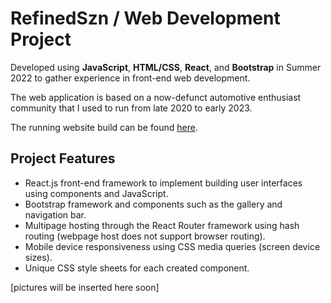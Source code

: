 # RefinedSzn / Web Development Project
Developed using **JavaScript**, **HTML/CSS**, **React**, and **Bootstrap** in Summer 2022 to gather experience in front-end web development.

The web application is based on a now-defunct automotive enthusiast community that I used to run from late 2020 to early 2023.

The running website build can be found [here](https://phamstatic.github.io/RefinedSzn-Project/).

## Project Features
- React.js front-end framework to implement building user interfaces using components and JavaScript. 
- Bootstrap framework and components such as the gallery and navigation bar.
- Multipage hosting through the React Router framework using hash routing (webpage host does not support browser routing).
- Mobile device responsiveness using CSS media queries (screen device sizes).
- Unique CSS style sheets for each created component.

[pictures will be inserted here soon]
